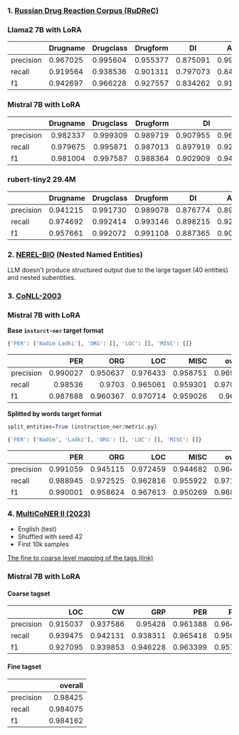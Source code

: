 ### 1. [Russian Drug Reaction Corpus (RuDReC)](https://github.com/cimm-kzn/RuDReC)

 ### Llama2 7B with LoRA
 ||Drugname|Drugclass|Drugform|DI|ADR|Finding|
|---|---|---|---|---|---|---|
|precision|0.967025|0.995604|0.955377|0.875091|0.998498|0.961349|
|recall|0.919564|0.938536|0.901311|0.797073|0.849298|0.956643|
|f1|0.942697|0.966228|0.927557|0.834262|0.917874|0.958991|

### Mistral 7B with LoRA
|           |   Drugname |   Drugclass |   Drugform |       DI |      ADR |   Finding |
|:----------|-----------:|------------:|-----------:|---------:|---------:|----------:|
| precision |   0.982337 |    0.999309 |   0.989719 | 0.907955 | 0.960243 |  0.981625 |
| recall    |   0.979675 |    0.995871 |   0.987013 | 0.897919 | 0.921734 |  0.960581 |
| f1        |   0.981004 |    0.997587 |   0.988364 | 0.902909 | 0.940594 |  0.970989 |


### rubert-tiny2 29.4M
||Drugname|Drugclass|Drugform|DI|ADR|Finding|
|---|---|---|---|---|---|---|
|precision|0.941215|0.991730|0.989078|0.876774|0.897867|0.977305|
|recall|0.974692|0.992414|0.993146|0.898215|0.921088|0.958275|
|f1|0.957661|0.992072|0.991108|0.887365|0.909329|0.967697|

### 2. [NEREL-BIO](https://github.com/nerel-ds/NEREL-BIO) (Nested Named Entities)
LLM doesn't produce structured output due to the large tagset (40 entities) and nested subentities. 
### 3. [CoNLL-2003](https://paperswithcode.com/dataset/conll-2003)
### Mistral 7B with LoRA

**Base `insturct-ner` target format**
```python
{'PER': ['Nadim Ladki'], 'ORG': [], 'LOC': [], 'MISC': []}
```
|           |      PER |      ORG |      LOC |     MISC |   overall |
|:----------|---------:|---------:|---------:|---------:|----------:|
| precision | 0.990027 | 0.950637 | 0.976433 | 0.958751 |  0.969374 |
| recall    | 0.98536  | 0.9703   | 0.965061 | 0.959301 |  0.970467 |
| f1        | 0.987688 | 0.960367 | 0.970714 | 0.959026 |  0.96992  |

**Splitted by words target format**
```python
split_entities=True (instruction_ner/metric.py)
```

```python
{'PER': ['Nadim', 'Ladki'], 'ORG': [], 'LOC': [], 'MISC': []}
```
|           |      PER |      ORG |      LOC |     MISC |   overall |
|:----------|---------:|---------:|---------:|---------:|----------:|
| precision | 0.991059 | 0.945115 | 0.972459 | 0.944682 |  0.964659 |
| recall    | 0.988945 | 0.972525 | 0.962816 | 0.955922 |  0.971615 |
| f1        | 0.990001 | 0.958624 | 0.967613 | 0.950269 |  0.968125 |

<!-- **Base encoder format**

*Postprocessing under construction (!!)*
```python
F1 ≈ 0.915 (estimation)
``` -->
### 4. [MultiCoNER II (2023)](https://huggingface.co/datasets/MultiCoNER/multiconer_v2/viewer/English%20(EN))
* English (test)
* Shuffled with seed 42
* First 10k samples

[The fine to coarse level mapping of the tags (link)](https://multiconer.github.io/dataset)
### Mistral 7B with LoRA
#### Coarse tagset
|           |      LOC |       CW |      GRP |      PER |     PROD |      MED |   overall |
|:----------|---------:|---------:|---------:|---------:|---------:|---------:|----------:|
| precision | 0.915037 | 0.937586 | 0.95428  | 0.961388 | 0.964142 | 0.966908 |  0.949754 |
| recall    | 0.939475 | 0.942131 | 0.938311 | 0.965418 | 0.950584 | 0.966716 |  0.9507   |
| f1        | 0.927095 | 0.939853 | 0.946228 | 0.963399 | 0.957315 | 0.966812 |  0.950226 |
#### Fine tagset
|           |   overall |
|:----------|----------:|
| precision |  0.98425  |
| recall    |  0.984075 |
| f1        |  0.984162 |